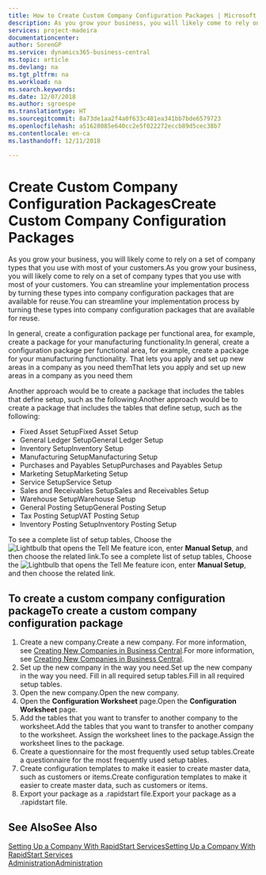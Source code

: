 ```yaml
---
title: How to Create Custom Company Configuration Packages | Microsoft Docs
description: As you grow your business, you will likely come to rely on a set of company types that you use with most of your customers. You can streamline your implementation process by turning these types into company configuration packages that are available for reuse.
services: project-madeira
documentationcenter: 
author: SorenGP
ms.service: dynamics365-business-central
ms.topic: article
ms.devlang: na
ms.tgt_pltfrm: na
ms.workload: na
ms.search.keywords: 
ms.date: 12/07/2018
ms.author: sgroespe
ms.translationtype: HT
ms.sourcegitcommit: 8a73de1aa2f4a0f633c401ea341bb7bde6579723
ms.openlocfilehash: a51628085e640cc2e5f022272eccb89d5cec38b7
ms.contentlocale: en-ca
ms.lasthandoff: 12/11/2018

---
```

# <a name="create-custom-company-configuration-packages"></a><span data-ttu-id="2f841-104">Create Custom Company Configuration Packages</span><span class="sxs-lookup"><span data-stu-id="2f841-104">Create Custom Company Configuration Packages</span></span>
<span data-ttu-id="2f841-105">As you grow your business, you will likely come to rely on a set of company types that you use with most of your customers.</span><span class="sxs-lookup"><span data-stu-id="2f841-105">As you grow your business, you will likely come to rely on a set of company types that you use with most of your customers.</span></span> <span data-ttu-id="2f841-106">You can streamline your implementation process by turning these types into company configuration packages that are available for reuse.</span><span class="sxs-lookup"><span data-stu-id="2f841-106">You can streamline your implementation process by turning these types into company configuration packages that are available for reuse.</span></span>  

<span data-ttu-id="2f841-107">In general, create a configuration package per functional area, for example, create a package for your manufacturing functionality.</span><span class="sxs-lookup"><span data-stu-id="2f841-107">In general, create a configuration package per functional area, for example, create a package for your manufacturing functionality.</span></span> <span data-ttu-id="2f841-108">That lets you apply and set up new areas in a company as you need them</span><span class="sxs-lookup"><span data-stu-id="2f841-108">That lets you apply and set up new areas in a company as you need them</span></span>  

<span data-ttu-id="2f841-109">Another approach would be to create a package that includes the tables that define setup, such as the following:</span><span class="sxs-lookup"><span data-stu-id="2f841-109">Another approach would be to create a package that includes the tables that define setup, such as the following:</span></span>  

-   <span data-ttu-id="2f841-110">Fixed Asset Setup</span><span class="sxs-lookup"><span data-stu-id="2f841-110">Fixed Asset Setup</span></span>  
-   <span data-ttu-id="2f841-111">General Ledger Setup</span><span class="sxs-lookup"><span data-stu-id="2f841-111">General Ledger Setup</span></span>  
-   <span data-ttu-id="2f841-112">Inventory Setup</span><span class="sxs-lookup"><span data-stu-id="2f841-112">Inventory Setup</span></span>  
-   <span data-ttu-id="2f841-113">Manufacturing Setup</span><span class="sxs-lookup"><span data-stu-id="2f841-113">Manufacturing Setup</span></span>  
-   <span data-ttu-id="2f841-114">Purchases and Payables Setup</span><span class="sxs-lookup"><span data-stu-id="2f841-114">Purchases and Payables Setup</span></span>  
-   <span data-ttu-id="2f841-115">Marketing Setup</span><span class="sxs-lookup"><span data-stu-id="2f841-115">Marketing Setup</span></span>  
-   <span data-ttu-id="2f841-116">Service Setup</span><span class="sxs-lookup"><span data-stu-id="2f841-116">Service Setup</span></span>  
-   <span data-ttu-id="2f841-117">Sales and Receivables Setup</span><span class="sxs-lookup"><span data-stu-id="2f841-117">Sales and Receivables Setup</span></span>  
-   <span data-ttu-id="2f841-118">Warehouse Setup</span><span class="sxs-lookup"><span data-stu-id="2f841-118">Warehouse Setup</span></span>  
-   <span data-ttu-id="2f841-119">General Posting Setup</span><span class="sxs-lookup"><span data-stu-id="2f841-119">General Posting Setup</span></span>  
-   <span data-ttu-id="2f841-120">Tax Posting Setup</span><span class="sxs-lookup"><span data-stu-id="2f841-120">VAT Posting Setup</span></span>  
-   <span data-ttu-id="2f841-121">Inventory Posting Setup</span><span class="sxs-lookup"><span data-stu-id="2f841-121">Inventory Posting Setup</span></span>  

<span data-ttu-id="2f841-122">To see a complete list of setup tables, Choose the ![Lightbulb that opens the Tell Me feature](media/ui-search/search_small.png "Tell me what you want to do") icon, enter **Manual Setup**, and then choose the related link.</span><span class="sxs-lookup"><span data-stu-id="2f841-122">To see a complete list of setup tables, Choose the ![Lightbulb that opens the Tell Me feature](media/ui-search/search_small.png "Tell me what you want to do") icon, enter **Manual Setup**, and then choose the related link.</span></span>  

## <a name="to-create-a-custom-company-configuration-package"></a><span data-ttu-id="2f841-123">To create a custom company configuration package</span><span class="sxs-lookup"><span data-stu-id="2f841-123">To create a custom company configuration package</span></span>  
1.  <span data-ttu-id="2f841-124">Create a new company.</span><span class="sxs-lookup"><span data-stu-id="2f841-124">Create a new company.</span></span> <span data-ttu-id="2f841-125">For more information, see [Creating New Companies in Business Central](about-new-company.md).</span><span class="sxs-lookup"><span data-stu-id="2f841-125">For more information, see [Creating New Companies in Business Central](about-new-company.md).</span></span>  
3.  <span data-ttu-id="2f841-126">Set up the new company in the way you need.</span><span class="sxs-lookup"><span data-stu-id="2f841-126">Set up the new company in the way you need.</span></span> <span data-ttu-id="2f841-127">Fill in all required setup tables.</span><span class="sxs-lookup"><span data-stu-id="2f841-127">Fill in all required setup tables.</span></span>  
4.  <span data-ttu-id="2f841-128">Open the new company.</span><span class="sxs-lookup"><span data-stu-id="2f841-128">Open the new company.</span></span>
5. <span data-ttu-id="2f841-129">Open the **Configuration Worksheet** page.</span><span class="sxs-lookup"><span data-stu-id="2f841-129">Open the **Configuration Worksheet** page.</span></span>  
6.  <span data-ttu-id="2f841-130">Add the tables that you want to transfer to another company to the worksheet.</span><span class="sxs-lookup"><span data-stu-id="2f841-130">Add the tables that you want to transfer to another company to the worksheet.</span></span> <span data-ttu-id="2f841-131">Assign the worksheet lines to the package.</span><span class="sxs-lookup"><span data-stu-id="2f841-131">Assign the worksheet lines to the package.</span></span>  
7.  <span data-ttu-id="2f841-132">Create a questionnaire for the most frequently used setup tables.</span><span class="sxs-lookup"><span data-stu-id="2f841-132">Create a questionnaire for the most frequently used setup tables.</span></span>  
8.  <span data-ttu-id="2f841-133">Create configuration templates to make it easier to create master data, such as customers or items.</span><span class="sxs-lookup"><span data-stu-id="2f841-133">Create configuration templates to make it easier to create master data, such as customers or items.</span></span>  
9.  <span data-ttu-id="2f841-134">Export your package as a .rapidstart file.</span><span class="sxs-lookup"><span data-stu-id="2f841-134">Export your package as a .rapidstart file.</span></span>  

## <a name="see-also"></a><span data-ttu-id="2f841-135">See Also</span><span class="sxs-lookup"><span data-stu-id="2f841-135">See Also</span></span>  
[<span data-ttu-id="2f841-136">Setting Up a Company With RapidStart Services</span><span class="sxs-lookup"><span data-stu-id="2f841-136">Setting Up a Company With RapidStart Services</span></span>](admin-set-up-a-company-with-rapidstart.md)  
[<span data-ttu-id="2f841-137">Administration</span><span class="sxs-lookup"><span data-stu-id="2f841-137">Administration</span></span>](admin-setup-and-administration.md)

